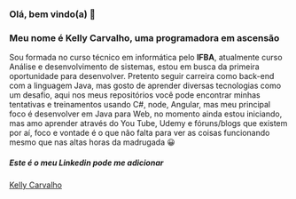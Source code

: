 ### Olá, bem vindo(a) 👋

### Meu nome é Kelly Carvalho, uma programadora em ascensão
Sou formada no curso técnico em informática pelo **IFBA**, atualmente curso Análise e desenvolvimento de sistemas, estou em busca da primeira oportunidade para desenvolver.
Pretento seguir carreira como back-end com a linguagem Java, mas gosto de aprender diversas tecnologias como um desafio, aqui nos meus repositórios você pode encontrar minhas tentativas e treinamentos usando C#, node, Angular, mas meu principal foco é desenvolver em Java para Web, no momento ainda estou iniciando, mas amo aprender através do You Tube, Udemy e fóruns/blogs que existem por aí, foco e vontade é o que não falta para ver as coisas funcionando mesmo que nas altas horas da madrugada :grinning:

##### Este é o meu Linkedin pode me adicionar
[Kelly Carvalho](https://www.linkedin.com/in/kelly-carvalho-110a59153/)
